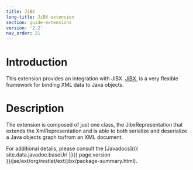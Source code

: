```yaml
---
title: JiBX
long-title: JiBX extension
section: guide-extensions
version: '2.2'
nav_order: 21
---
```

# Introduction

This extension provides an integration with JiBX.
[JiBX ](http://jibx.sourceforge.net/)
is a very flexible framework for binding XML data to Java objects.

# Description

The extension is composed of just one class, the JibxRepresentation that
extends the XmlRepresentation and is able to both serialize and
deserialize a Java objects graph to/from an XML document.

For additional details, please consult the
[Javadocs]({{ site.data.javadoc.baseUrl }}{{ page.version }}/jse/ext/org/restlet/ext/jibx/package-summary.html).
